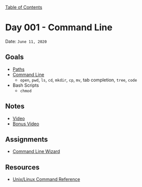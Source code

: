 [Table of Contents](../../README.md)

# Day 001 - Command Line

Date: `June 11, 2020`

## Goals
* [Paths](/units/paths/README.md)
* [Command Line](/units/command-line/README.md)
	- `open`, `pwd`, `ls`, `cd`, `mkdir`, `cp`, `mv`, tab completion, `tree`, `code`
* Bash Scripts
	- `chmod`

## Notes
* [Video](https://youtu.be/qtyICA4uyj0)
* [Bonus Video](https://youtu.be/xJgHdH2fieA)

## Assignments
* [Command Line Wizard](../../assignments/command-line-wizard)

## Resources
* [Unix/Linux Command Reference](http://www.cheat-sheets.org/saved-copy/fwunixref.pdf)
